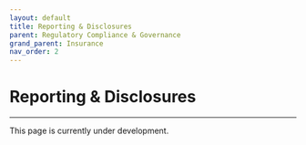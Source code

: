 ```yaml
---
layout: default
title: Reporting & Disclosures
parent: Regulatory Compliance & Governance
grand_parent: Insurance
nav_order: 2
---
```


# Reporting & Disclosures

---

This page is currently under development.